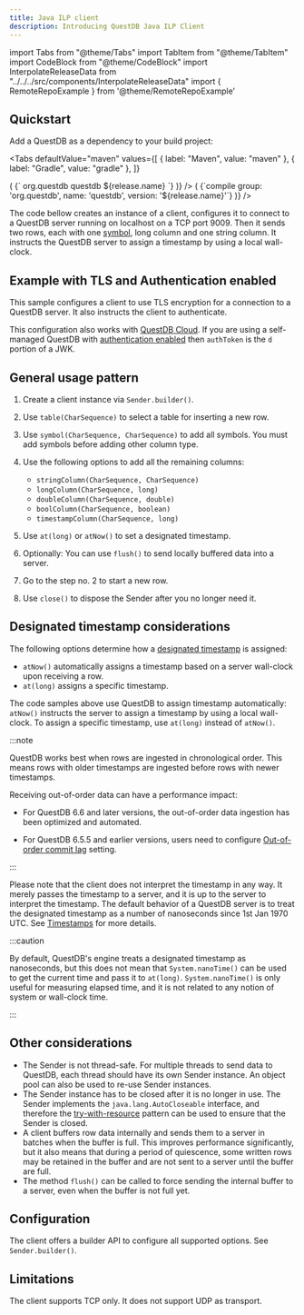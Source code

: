 ```yaml
---
title: Java ILP client
description: Introducing QuestDB Java ILP Client
---
```


<!-- prettier-ignore-start -->

import Tabs from "@theme/Tabs"
import TabItem from "@theme/TabItem"
import CodeBlock from "@theme/CodeBlock"
import InterpolateReleaseData from "../../../src/components/InterpolateReleaseData"
import { RemoteRepoExample } from '@theme/RemoteRepoExample'

<!-- prettier-ignore-end -->

## Quickstart

Add a QuestDB as a dependency to your build project:

<!-- prettier-ignore-start -->

<Tabs
  defaultValue="maven"
  values={[
    { label: "Maven", value: "maven" },
    { label: "Gradle", value: "gradle" },
  ]}
>
  <TabItem value="maven">
    <InterpolateReleaseData
      renderText={(release) => (
        <CodeBlock className="language-xml">
          {`<dependency>
  <groupId>org.questdb</groupId>
  <artifactId>questdb</artifactId>
  <version>${release.name}</version>
</dependency>`}
        </CodeBlock>
      )}
    />
  </TabItem>
  <TabItem value="gradle">
    <InterpolateReleaseData
      renderText={(release) => (
        <CodeBlock className="language-text">
          {`compile group: 'org.questdb', name: 'questdb', version: '${release.name}'`}
        </CodeBlock>
      )}
    />
  </TabItem>
</Tabs>

<!-- prettier-ignore-end -->


The code bellow creates an instance of a client, configures it to connect to a
QuestDB server running on localhost on a TCP port 9009. Then it sends two rows,
each with one [symbol](/docs/concept/symbol/), long column and one string
column. It instructs the QuestDB server to assign a timestamp by using a local
wall-clock.

<RemoteRepoExample name="ilp" lang="java" header={false} />

## Example with TLS and Authentication enabled

This sample configures a client to use TLS encryption for a connection to a
QuestDB server. It also instructs the client to authenticate.

<RemoteRepoExample name="ilp-auth-tls" lang="java" header={false} />

This configuration also works with [QuestDB Cloud](https://questdb.io/cloud/).
If you are using a self-managed QuestDB with
[authentication enabled](/docs/reference/api/ilp/authenticate) then `authToken`
is the `d` portion of a JWK.

## General usage pattern

1. Create a client instance via `Sender.builder()`.
2. Use `table(CharSequence)` to select a table for inserting a new row.
3. Use `symbol(CharSequence, CharSequence)` to add all symbols. You must add
   symbols before adding other column type.
4. Use the following options to add all the remaining columns:

   - `stringColumn(CharSequence, CharSequence)`
   - `longColumn(CharSequence, long)`
   - `doubleColumn(CharSequence, double)`
   - `boolColumn(CharSequence, boolean)`
   - `timestampColumn(CharSequence, long)`

5. Use `at(long)` or `atNow()` to set a designated timestamp.
6. Optionally: You can use `flush()` to send locally buffered data into a
   server.
7. Go to the step no. 2 to start a new row.
8. Use `close()` to dispose the Sender after you no longer need it.

## Designated timestamp considerations

The following options determine how a
[designated timestamp](/docs/concept/designated-timestamp/) is assigned:

- `atNow()` automatically assigns a timestamp based on a server wall-clock upon
  receiving a row.
- `at(long)` assigns a specific timestamp.

The code samples above use QuestDB to assign timestamp automatically: `atNow()`
instructs the server to assign a timestamp by using a local wall-clock. To
assign a specific timestamp, use `at(long)` instead of `atNow()`.

:::note

QuestDB works best when rows are ingested in chronological order. This means
rows with older timestamps are ingested before rows with newer timestamps.

Receiving out-of-order data can have a performance impact:

- For QuestDB 6.6 and later versions, the out-of-order data ingestion has been
  optimized and automated.

- For QuestDB 6.5.5 and earlier versions, users need to configure
  [Out-of-order commit lag](/docs/guides/out-of-order-commit-lag) setting.

:::

Please note that the client does not interpret the timestamp in any way. It
merely passes the timestamp to a server, and it is up to the server to interpret
the timestamp. The default behavior of a QuestDB server is to treat the
designated timestamp as a number of nanoseconds since 1st Jan 1970 UTC. See
[Timestamps](/docs/develop/insert-data/#timestamps) for more details.

:::caution

By default, QuestDB's engine treats a designated timestamp as nanoseconds, but
this does not mean that `System.nanoTime()` can be used to get the current time
and pass it to `at(long)`. `System.nanoTime()` is only useful for measuring
elapsed time, and it is not related to any notion of system or wall-clock time.

:::

## Other considerations

- The Sender is not thread-safe. For multiple threads to send data to QuestDB,
  each thread should have its own Sender instance. An object pool can also be
  used to re-use Sender instances.
- The Sender instance has to be closed after it is no longer in use. The Sender
  implements the `java.lang.AutoCloseable` interface, and therefore the
  [try-with-resource](https://docs.oracle.com/javase/tutorial/essential/exceptions/tryResourceClose.html)
  pattern can be used to ensure that the Sender is closed.
- A client buffers row data internally and sends them to a server in batches
  when the buffer is full. This improves performance significantly, but it also
  means that during a period of quiescence, some written rows may be retained in
  the buffer and are not sent to a server until the buffer are full.
- The method `flush()` can be called to force sending the internal buffer to a
  server, even when the buffer is not full yet.

## Configuration

The client offers a builder API to configure all supported options. See
`Sender.builder()`.

## Limitations

The client supports TCP only. It does not support UDP as transport.

